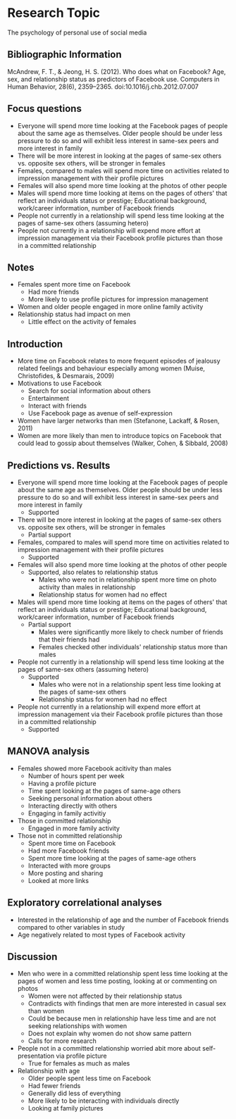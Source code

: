 # Research Topic

The psychology of personal use of social media

## Bibliographic Information

McAndrew, F. T., & Jeong, H. S. (2012). Who does what on Facebook? Age, sex, and relationship status as predictors of Facebook use. Computers in Human Behavior, 28(6), 2359–2365. doi:10.1016/j.chb.2012.07.007

## Focus questions

- Everyone will spend more time looking at the Facebook pages of people about the same age as themselves. Older people should be under less pressure to do so and will exhibit less interest in same-sex peers and more interest in family
- There will be more interest in looking at the pages of same-sex others vs. opposite sex others, will be stronger in females
- Females, compared to males will spend more time on activities related to impression management with their profile pictures
- Females will also spend more time looking at the photos of other people
- Males will spend more time looking at items on the pages of others' that reflect an individuals status or prestige; Educational background, work/career information, number of Facebook friends
- People not currently in a relationship will spend less time looking at the pages of same-sex others (assuming hetero)
- People not currently in a relationship will expend more effort at impression management via their Facebook profile pictures than those in a committed relationship

## Notes

- Females spent more time on Facebook
	- Had more friends
	- More likely to use profile pictures for impression management
- Women and older people engaged in more online family activity
- Relationship status had impact on men
	- Little effect on the activity of females

## Introduction

- More time on Facebook relates to more frequent episodes of jealousy related feelings and behaviour especially among women (Muise, Christofides, & Desmarais, 2009)
- Motivations to use Facebook
	- Search for social information about others
	- Entertainment
	- Interact with friends
	- Use Facebook page as avenue of self-expression
- Women have larger networks than men (Stefanone, Lackaff, & Rosen, 2011)
- Women are more likely than men to introduce topics on Facebook that could lead to gossip about themselves (Walker, Cohen, & Sibbald, 2008)

## Predictions vs. Results

- Everyone will spend more time looking at the Facebook pages of people about the same age as themselves. Older people should be under less pressure to do so and will exhibit less interest in same-sex peers and more interest in family
	- Supported
- There will be more interest in looking at the pages of same-sex others vs. opposite sex others, will be stronger in females
	- Partial support
- Females, compared to males will spend more time on activities related to impression management with their profile pictures
	- Supported
- Females will also spend more time looking at the photos of other people
	- Supported, also relates to relationship status
		- Males who were not in relationship spent more time on photo activity than males in relationship
		- Relationship status for women had no effect
- Males will spend more time looking at items on the pages of others' that reflect an individuals status or prestige; Educational background, work/career information, number of Facebook friends
	- Partial support
		- Males were significantly more likely to check number of friends that their friends had
		- Females checked other individuals' relationship status more than males
- People not currently in a relationship will spend less time looking at the pages of same-sex others (assuming hetero)
	- Supported
		- Males who were not in a relationship spent less time looking at the pages of same-sex others
		- Relationship status for women had no effect
- People not currently in a relationship will expend more effort at impression management via their Facebook profile pictures than those in a committed relationship
	- Supported

## MANOVA analysis

- Females showed more Facebook acitivity than males
	- Number of hours spent per week
	- Having a profile picture
	- Time spent looking at the pages of same-age others
	- Seeking personal information about others
	- Interacting directly with others
	- Engaging in family activitiy
- Those in committed relationship
	- Engaged in more family activity
- Those not in committed relationship
	- Spent more time on Facebook
	- Had more Facebook friends
	- Spent more time looking at the pages of same-age others
	- Interacted with more groups
	- More posting and sharing
	- Looked at more links

## Exploratory correlational analyses

- Interested in the relationship of age and the number of Facebook friends compared to other variables in study
- Age negatively related to most types of Facebook activity

## Discussion

- Men who were in a committed relationship spent less time looking at the pages of women and less time posting, looking at or commenting on photos
	- Women were not affected by their relationship status 
	- Contradicts with findings that men are more interested in casual sex than women
	- Could be because men in relationship have less time and are not seeking relationships with women
	- Does not explain why women do not show same pattern
	- Calls for more research
- People not in a committed relationship worried abit more about self-presentation via profile picture
	- True for females as much as males
- Relationship with age
	- Older people spent less time on Facebook
	- Had fewer friends
	- Generally did less of everything
	- More likely to be interacting with individuals directly
	- Looking at family pictures
